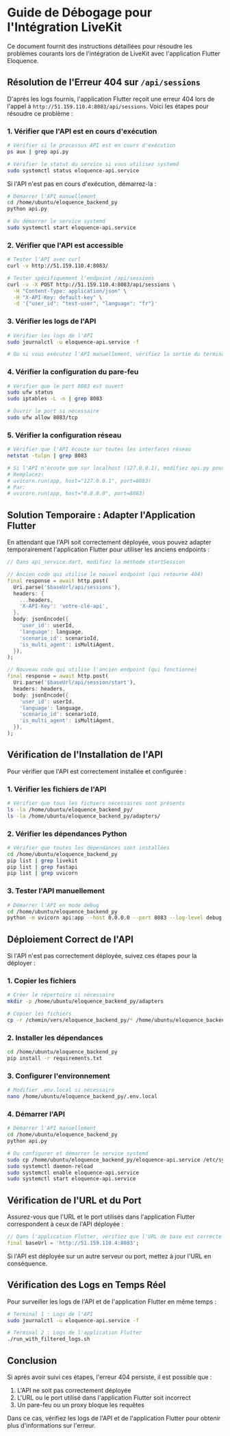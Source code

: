 # Guide de Débogage pour l'Intégration LiveKit

Ce document fournit des instructions détaillées pour résoudre les problèmes courants lors de l'intégration de LiveKit avec l'application Flutter Eloquence.

## Résolution de l'Erreur 404 sur `/api/sessions`

D'après les logs fournis, l'application Flutter reçoit une erreur 404 lors de l'appel à `http://51.159.110.4:8083/api/sessions`. Voici les étapes pour résoudre ce problème :

### 1. Vérifier que l'API est en cours d'exécution

```bash
# Vérifier si le processus API est en cours d'exécution
ps aux | grep api.py

# Vérifier le statut du service si vous utilisez systemd
sudo systemctl status eloquence-api.service
```

Si l'API n'est pas en cours d'exécution, démarrez-la :

```bash
# Démarrer l'API manuellement
cd /home/ubuntu/eloquence_backend_py
python api.py

# Ou démarrer le service systemd
sudo systemctl start eloquence-api.service
```

### 2. Vérifier que l'API est accessible

```bash
# Tester l'API avec curl
curl -v http://51.159.110.4:8083/

# Tester spécifiquement l'endpoint /api/sessions
curl -v -X POST http://51.159.110.4:8083/api/sessions \
  -H "Content-Type: application/json" \
  -H "X-API-Key: default-key" \
  -d '{"user_id": "test-user", "language": "fr"}'
```

### 3. Vérifier les logs de l'API

```bash
# Vérifier les logs de l'API
sudo journalctl -u eloquence-api.service -f

# Ou si vous exécutez l'API manuellement, vérifiez la sortie du terminal
```

### 4. Vérifier la configuration du pare-feu

```bash
# Vérifier que le port 8083 est ouvert
sudo ufw status
sudo iptables -L -n | grep 8083

# Ouvrir le port si nécessaire
sudo ufw allow 8083/tcp
```

### 5. Vérifier la configuration réseau

```bash
# Vérifier que l'API écoute sur toutes les interfaces réseau
netstat -tulpn | grep 8083

# Si l'API n'écoute que sur localhost (127.0.0.1), modifiez api.py pour écouter sur 0.0.0.0
# Remplacez:
# uvicorn.run(app, host="127.0.0.1", port=8083)
# Par:
# uvicorn.run(app, host="0.0.0.0", port=8083)
```

## Solution Temporaire : Adapter l'Application Flutter

En attendant que l'API soit correctement déployée, vous pouvez adapter temporairement l'application Flutter pour utiliser les anciens endpoints :

```dart
// Dans api_service.dart, modifiez la méthode startSession

// Ancien code qui utilise le nouvel endpoint (qui retourne 404)
final response = await http.post(
  Uri.parse('$baseUrl/api/sessions'),
  headers: {
    ...headers,
    'X-API-Key': 'votre-clé-api',
  },
  body: jsonEncode({
    'user_id': userId,
    'language': language,
    'scenario_id': scenarioId,
    'is_multi_agent': isMultiAgent,
  }),
);

// Nouveau code qui utilise l'ancien endpoint (qui fonctionne)
final response = await http.post(
  Uri.parse('$baseUrl/api/session/start'),
  headers: headers,
  body: jsonEncode({
    'user_id': userId,
    'language': language,
    'scenario_id': scenarioId,
    'is_multi_agent': isMultiAgent,
  }),
);
```

## Vérification de l'Installation de l'API

Pour vérifier que l'API est correctement installée et configurée :

### 1. Vérifier les fichiers de l'API

```bash
# Vérifier que tous les fichiers nécessaires sont présents
ls -la /home/ubuntu/eloquence_backend_py/
ls -la /home/ubuntu/eloquence_backend_py/adapters/
```

### 2. Vérifier les dépendances Python

```bash
# Vérifier que toutes les dépendances sont installées
cd /home/ubuntu/eloquence_backend_py
pip list | grep livekit
pip list | grep fastapi
pip list | grep uvicorn
```

### 3. Tester l'API manuellement

```bash
# Démarrer l'API en mode debug
cd /home/ubuntu/eloquence_backend_py
python -m uvicorn api:app --host 0.0.0.0 --port 8083 --log-level debug
```

## Déploiement Correct de l'API

Si l'API n'est pas correctement déployée, suivez ces étapes pour la déployer :

### 1. Copier les fichiers

```bash
# Créer le répertoire si nécessaire
mkdir -p /home/ubuntu/eloquence_backend_py/adapters

# Copier les fichiers
cp -r /chemin/vers/eloquence_backend_py/* /home/ubuntu/eloquence_backend_py/
```

### 2. Installer les dépendances

```bash
cd /home/ubuntu/eloquence_backend_py
pip install -r requirements.txt
```

### 3. Configurer l'environnement

```bash
# Modifier .env.local si nécessaire
nano /home/ubuntu/eloquence_backend_py/.env.local
```

### 4. Démarrer l'API

```bash
# Démarrer l'API manuellement
cd /home/ubuntu/eloquence_backend_py
python api.py

# Ou configurer et démarrer le service systemd
sudo cp /home/ubuntu/eloquence_backend_py/eloquence-api.service /etc/systemd/system/
sudo systemctl daemon-reload
sudo systemctl enable eloquence-api.service
sudo systemctl start eloquence-api.service
```

## Vérification de l'URL et du Port

Assurez-vous que l'URL et le port utilisés dans l'application Flutter correspondent à ceux de l'API déployée :

```dart
// Dans l'application Flutter, vérifiez que l'URL de base est correcte
final baseUrl = 'http://51.159.110.4:8083';
```

Si l'API est déployée sur un autre serveur ou port, mettez à jour l'URL en conséquence.

## Vérification des Logs en Temps Réel

Pour surveiller les logs de l'API et de l'application Flutter en même temps :

```bash
# Terminal 1 : Logs de l'API
sudo journalctl -u eloquence-api.service -f

# Terminal 2 : Logs de l'application Flutter
./run_with_filtered_logs.sh
```

## Conclusion

Si après avoir suivi ces étapes, l'erreur 404 persiste, il est possible que :

1. L'API ne soit pas correctement déployée
2. L'URL ou le port utilisé dans l'application Flutter soit incorrect
3. Un pare-feu ou un proxy bloque les requêtes

Dans ce cas, vérifiez les logs de l'API et de l'application Flutter pour obtenir plus d'informations sur l'erreur.